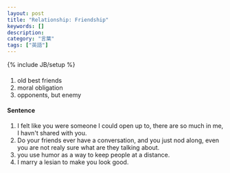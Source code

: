 ```yaml
---
layout: post
title: "Relationship: Friendship"
keywords: []
description: 
category: "言葉"
tags: ["英語"]
---
```

{% include JB/setup %}

####
1. old best friends
2. moral obligation
3. opponents, but enemy

#### Sentence
1. I felt like you were someone I could open up to, there are so much in me, I
   havn't shared with you.
2. Do your friends ever have a conversation, and you just nod along, even you
   are not realy sure what are they talking about.
3. you use humor as a way to keep people at a distance.
4. I marry a lesian to make you look good.
